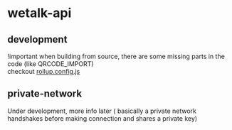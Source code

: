 # wetalk-api

## development
!important
when building from source, there are some missing parts in the code (like QRCODE_IMPORT)<br>
checkout [rollup.config.js](rollup.config.js)

## private-network
Under development, more info later ( basically a private network handshakes before making connection and shares a private key)